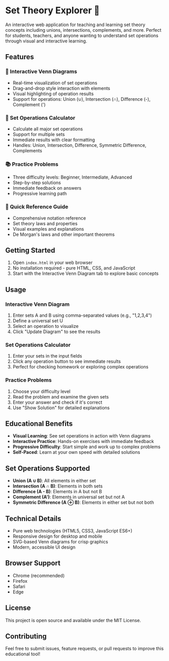 # Set Theory Explorer 🔄

An interactive web application for teaching and learning set theory concepts including unions, intersections, complements, and more. Perfect for students, teachers, and anyone wanting to understand set operations through visual and interactive learning.

## Features

### 🎯 Interactive Venn Diagrams
- Real-time visualization of set operations
- Drag-and-drop style interaction with elements
- Visual highlighting of operation results
- Support for operations: Union (∪), Intersection (∩), Difference (-), Complement (')

### 🧮 Set Operations Calculator
- Calculate all major set operations
- Support for multiple sets
- Immediate results with clear formatting
- Handles: Union, Intersection, Difference, Symmetric Difference, Complements

### 📚 Practice Problems
- Three difficulty levels: Beginner, Intermediate, Advanced
- Step-by-step solutions
- Immediate feedback on answers
- Progressive learning path

### 📖 Quick Reference Guide
- Comprehensive notation reference
- Set theory laws and properties
- Visual examples and explanations
- De Morgan's laws and other important theorems

## Getting Started

1. Open `index.html` in your web browser
2. No installation required - pure HTML, CSS, and JavaScript
3. Start with the Interactive Venn Diagram tab to explore basic concepts

## Usage

### Interactive Venn Diagram
1. Enter sets A and B using comma-separated values (e.g., "1,2,3,4")
2. Define a universal set U
3. Select an operation to visualize
4. Click "Update Diagram" to see the results

### Set Operations Calculator
1. Enter your sets in the input fields
2. Click any operation button to see immediate results
3. Perfect for checking homework or exploring complex operations

### Practice Problems
1. Choose your difficulty level
2. Read the problem and examine the given sets
3. Enter your answer and check if it's correct
4. Use "Show Solution" for detailed explanations

## Educational Benefits

- **Visual Learning**: See set operations in action with Venn diagrams
- **Interactive Practice**: Hands-on exercises with immediate feedback
- **Progressive Difficulty**: Start simple and work up to complex problems
- **Self-Paced**: Learn at your own speed with detailed solutions

## Set Operations Supported

- **Union (A ∪ B)**: All elements in either set
- **Intersection (A ∩ B)**: Elements in both sets
- **Difference (A - B)**: Elements in A but not B
- **Complement (A')**: Elements in universal set but not A
- **Symmetric Difference (A ⊕ B)**: Elements in either set but not both

## Technical Details

- Pure web technologies (HTML5, CSS3, JavaScript ES6+)
- Responsive design for desktop and mobile
- SVG-based Venn diagrams for crisp graphics
- Modern, accessible UI design

## Browser Support

- Chrome (recommended)
- Firefox
- Safari
- Edge

## License

This project is open source and available under the MIT License.

## Contributing

Feel free to submit issues, feature requests, or pull requests to improve this educational tool!
